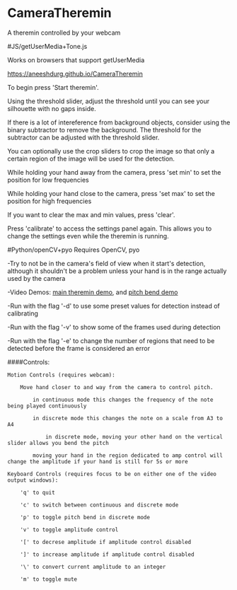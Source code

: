 # CameraTheremin
A theremin controlled by your webcam

#JS/getUserMedia+Tone.js

Works on browsers that support getUserMedia

https://aneeshdurg.github.io/CameraTheremin

To begin press 'Start theremin'. 

Using the threshold slider, adjust the threshold until you can see your silhouette with no gaps inside.

If there is a lot of intereference from background objects, consider using the binary subtractor to remove the background. The threshold for the subtractor can be adjusted with the threshold slider.

You can optionally use the crop sliders to crop the image so that only a certain region of the image will be used for the detection.

While holding your hand away from the camera, press 'set min' to set the position for low frequencies

While holding your hand close to the camera, press 'set max' to set the position for high frequencies

If you want to clear the max and min values, press 'clear'.

Press 'calibrate' to access the settings panel again. This allows you to change the settings even while the theremin is running. 

#Python/openCV+pyo
Requires OpenCV, pyo

-Try to not be in the camera's field of view when it start's detection, although it shouldn't be a problem unless your hand is in the range actually used by the camera

-Video Demos: <a href="https://www.youtube.com/watch?v=1kbN_tl2IlU">main theremin demo</a>, and <a href="https://www.youtube.com/watch?v=nVjc5MPW474">pitch bend demo</a> 

-Run with the flag '-d' to use some preset values for detection instead of calibrating 

-Run with the flag '-v' to show some of the frames used during detection

-Run with the flag '-e' to change the number of regions that need to be detected before the frame is considered an error

####Controls:

	Motion Controls (requires webcam):
		
		Move hand closer to and way from the camera to control pitch.
	
			in continuous mode this changes the frequency of the note being played continuously
		
			in discrete mode this changes the note on a scale from A3 to A4
				
				in discrete mode, moving your other hand on the vertical slider allows you bend the pitch 

			moving your hand in the region dedicated to amp control will change the amplitude if your hand is still for 5s or more

	Keyboard Controls (requires focus to be on either one of the video output windows):
	
		'q' to quit

		'c' to switch between continuous and discrete mode

		'p' to toggle pitch bend in discrete mode

		'v' to toggle amplitude control

		'[' to decrese amplitude if amplitude control disabled

		']' to increase amplitude if amplitude control disabled

		'\' to convert current amplitude to an integer

		'm' to toggle mute 
